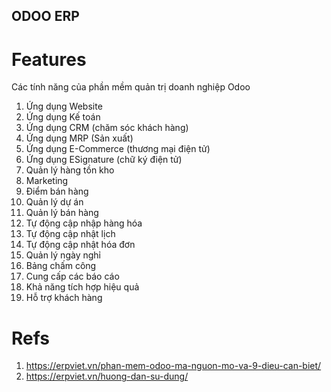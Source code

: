 ODOO ERP
---

# Features
Các tính năng của phần mềm quản trị doanh nghiệp Odoo

1. Ứng dụng Website
2. Ứng dụng Kế toán
3. Ứng dụng CRM (chăm sóc khách hàng)
4. Ứng dụng MRP (Sản xuất)
5. Ứng dụng E-Commerce (thương mại điện tử)
6. Ứng dụng ESignature (chữ ký điện tử)
7. Quản lý hàng tồn kho
8. Marketing
9. Điểm bán hàng
10. Quản lý dự án
11. Quản lý bán hàng
12. Tự động cập nhập hàng hóa
13. Tự động cập nhật lịch
14. Tự động cập nhật hóa đơn
15. Quản lý ngày nghỉ
16. Bảng chấm công
17. Cung cấp các báo cáo
18. Khả năng tích hợp hiệu quả
19. Hỗ trợ khách hàng


# Refs
1. https://erpviet.vn/phan-mem-odoo-ma-nguon-mo-va-9-dieu-can-biet/
2. https://erpviet.vn/huong-dan-su-dung/
